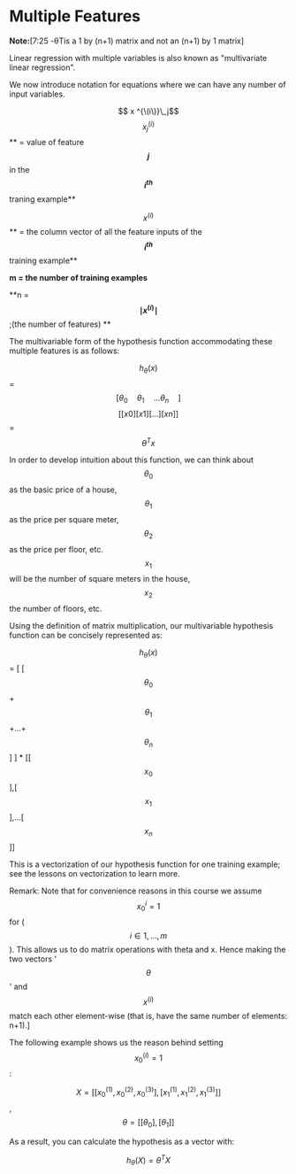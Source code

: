 # Multiple Features

**Note:**\[7:25 -θTis a 1 by \(n+1\) matrix and not an \(n+1\) by 1 matrix\]

Linear regression with multiple variables is also known as "multivariate linear regression".

We now introduce notation for equations where we can have any number of input variables.

$$ x ^{\(i\)}\_j$$$$ x_j^{(i)}$$** = value of feature **$$j$$** in the **$$i^{th}$$** traning example**

$$x^{(i)}$$** = the column vector of all the feature inputs of the **$$i^{th}$$** training example**

**m = the number of training examples**

**n = **$$ \mid x^{(i)} \mid$$**;\(the number of features\) **

The multivariable form of the hypothesis function accommodating these multiple features is as follows:

$$h_{\theta}(x)$$ = $$[\theta_{0} \quad \theta_{1} \quad ... \theta_{n} \quad]$$$$[[x{0}] [x{1}][...][x{n}]]$$ = $$ \theta^{T}x$$

In order to develop intuition about this function, we can think about $$\theta_{0}$$ as the basic price of a house, $$\theta_{1}$$ as the price per square meter, $$\theta_{2}$$ as the price per floor, etc. $$x_{1}$$ will be the number of square meters in the house, $$x_{2}$$ the number of floors, etc.

Using the definition of matrix multiplication, our multivariable hypothesis function can be concisely represented as:

$$h_{\theta}(x)$$ = \[ \[ $$\theta_{0}$$+$$\theta_{1}$$+...+$$\theta_{n}$$ \] \] \* \[\[$$x_{0}$$\],\[$$x_{1}$$\],...\[$$x_{n}$$\]\]

This is a vectorization of our hypothesis function for one training example; see the lessons on vectorization to learn more.

Remark: Note that for convenience reasons in this course we assume $$x_{0}^{i}=1$$ for \($$i \in 1,...,m$$\). This allows us to do matrix operations with theta and x. Hence making the two vectors '$$\theta$$' and $$x^{(i)}$$ match each other element-wise \(that is, have the same number of elements: n+1\).\]

The following example shows us the reason behind setting $$x_{0}^{(i)}=1$$:

$$ X = [ [ x_{0}^{(1)} , x_{0}^{(2)},x_{0}^{(3)} ],[ x_{1}^{(1)} , x_{1}^{(2)},x_{1}^{(3)} ] ]$$, $$ \theta = [ [ \theta_{0} ], [\theta_{1}] ]$$

As a result, you can calculate the hypothesis as a vector with:

$$ h_{\theta}(X) = \theta^{T}X$$

